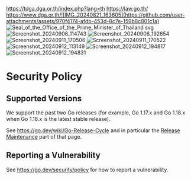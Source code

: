 https://tdga.dga.or.th/index.php?lang=th
https://law.go.th/
https://www.dga.or.th/![IMG_20240821_163605](https://github.com/user-attachments/assets/970f4174-afdb-453d-8c7e-159b8c801c1a)
![Seal_of_the_Office_of_the_Prime_Minister_of_Thailand svg](https://github.com/user-attachments/assets/25942e02-857c-42e4-847f-73d500391b6a)
![Screenshot_20240906_114743](https://github.com/user-attachments/assets/7c491f9e-3051-4262-9248-163989570e1b)
![Screenshot_20240906_192654](https://github.com/user-attachments/assets/2c7ddd51-c11a-4ad5-96d1-6b9ab7a2f85c)
![Screenshot_20240911_170506](https://github.com/user-attachments/assets/1f19fccf-3205-456c-b5fd-66daa8938f19)
![Screenshot_20240911_170522](https://github.com/user-attachments/assets/4f70bd09-987f-47ca-b242-d0eb4cddc3d7)
![Screenshot_20240912_113149](https://github.com/user-attachments/assets/d58b6c15-f80e-4b2c-8de0-33976b15a523)
![Screenshot_20240912_194817](https://github.com/user-attachments/assets/1e2dcfaf-afe4-4ea2-a0ad-ea4bf2974705)
![Screenshot_20240912_194831](https://github.com/user-attachments/assets/9a4e60bb-632c-4ea7-bdb5-f89b794d2dab)
# Security Policy

## Supported Versions

We support the past two Go releases (for example, Go 1.17.x and Go 1.18.x when Go 1.18.x is the latest stable release).

See https://go.dev/wiki/Go-Release-Cycle and in particular the
[Release Maintenance](https://go.dev/wiki/Go-Release-Cycle#release-maintenance)
part of that page.

## Reporting a Vulnerability

See https://go.dev/security/policy for how to report a vulnerability.
